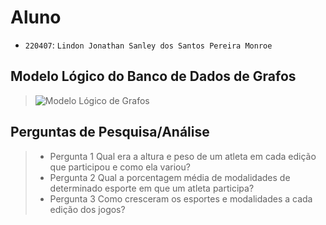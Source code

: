 # Aluno
* `220407`: `Lindon Jonathan Sanley dos Santos Pereira Monroe`

## Modelo Lógico do Banco de Dados de Grafos
> ![Modelo Lógico de Grafos](images/modelo-logico-grafos.png)

## Perguntas de Pesquisa/Análise
> * Pergunta 1
> Qual era a altura e peso de um atleta em cada edição que participou e como ela variou?
> * Pergunta 2
> Qual a porcentagem média de modalidades de determinado esporte em que um atleta participa?
> * Pergunta 3
> Como cresceram os esportes e modalidades a cada edição dos jogos?
